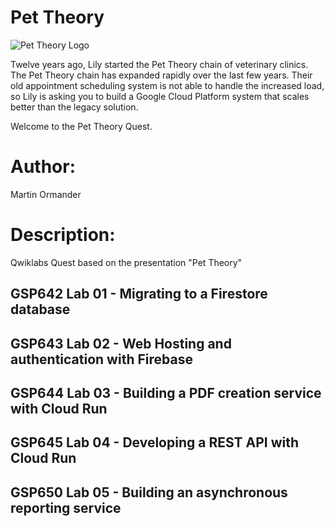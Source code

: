 # Pet Theory

![Pet Theory Logo](https://github.com/rosera/pettheory/blob/master/images/pet_theory_logo.png "Pet Theory")

Twelve years ago, Lily started the Pet Theory chain of veterinary clinics. The Pet Theory chain has expanded rapidly over the last few years. Their old appointment scheduling system is not able to handle the increased load, so Lily is asking you to build a Google Cloud Platform system that scales better than the legacy solution.

Welcome to the Pet Theory Quest.

# Author: 
Martin Ormander

# Description: 
Qwiklabs Quest based on the presentation "Pet Theory"

## GSP642 Lab 01 - Migrating to a Firestore database 
## GSP643 Lab 02 - Web Hosting and authentication with Firebase
## GSP644 Lab 03 - Building a PDF creation service with Cloud Run 
## GSP645 Lab 04 - Developing a REST API with Cloud Run
## GSP650 Lab 05 - Building an asynchronous reporting service  


